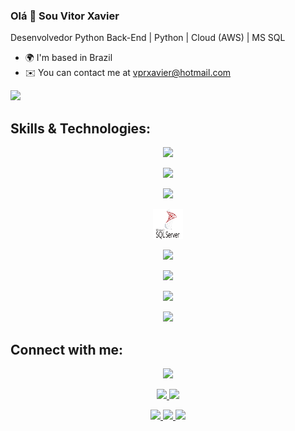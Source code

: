 ### Olá 👋 Sou Vitor Xavier
Desenvolvedor Python
Back-End | Python | Cloud (AWS) | MS SQL

* 🌍  I'm based in Brazil
* ✉️  You can contact me at vprxavier@hotmail.com

<a href="https://www.github.com/vtrxavier" target="_blank" rel="noreferrer"><img
src="https://img.shields.io/github/followers/vtrxavier?logo=github&style=for-the-badge&color=0891b2&labelColor=1c1917" /></a>

## **Skills & Technologies:**
<!-- Languages -->
<div align="center">
  <p align="center">
    <a href="https://github.com/vtrxavier">
      <img src="https://img.shields.io/badge/Languages:-orange" />
    </a>
  </p>
</div>
<!-- Languages -->
<div align="center">
  <p align="center">
    <!-- Python -->
    <a href="https://www.python.org/" target="_blank" rel="noreferrer">
      <img src="https://skillicons.dev/icons?i=py" />
    </a>
  </p>
</div>
<!-- DataBases -->
<div align="center">
  <p align="center">
    <a href="https://github.com/vtrxavier">
      <img src="https://img.shields.io/badge/Databases:-orange" />
    </a>
  </p>
</div>
<!-- Databases -->
<div align="center">
  <p align="center">
    <!-- MS SQL -->
    <a href="https://www.microsoft.com/en-us/sql-server/sql-server-downloads" target="_blank" rel="noreferrer">
      <img src="https://github.com/vtrxavier/vtrxavier/blob/main/logos/microsoftsqlserver.svg" width="48" height="48" alt="mssqlserver"/>
    </a>
  </p>
</div>
<!-- Cloud -->
<div align="center">
  <p align="center">
    <a href="https://github.com/vtrxavier">
      <img src="https://img.shields.io/badge/Cloud:-orange" />
    </a>
  </p>
</div>
<!-- Cloud -->
<div align="center">
  <p align="center">
    <!-- AWS -->
    <a href="https://aws.amazon.com/" target="_blank" rel="noreferrer">
      <img src="https://skillicons.dev/icons?i=aws" />
    </a>
  </p>
</div>
<!-- Development -->
<div align="center">
  <p align="center">
    <a href="https://github.com/vtrxavier">
      <img src="https://img.shields.io/badge/Development:-orange" />
    </a>
  </p>
</div>
<!-- Development -->
<div align="center">
  <p align="center">
    <a href="https://github.com/vtrxavier">
      <img src="https://skillicons.dev/icons?i=git,github,vscode" />
    </a>
  </p>
</div>

## **Connect with me:**

<div align="center">
  <p align="center">
    <a href="https://github.com/vtrxavier">
      <img src="https://img.shields.io/badge/Socialmedia:-orange" />
    </a>
  </p>
</div>
<p align="center">
  <a href="https://www.github.com/vtrxavier" target="_blank" rel="noreferrer">
    <img src="https://skillicons.dev/icons?i=github" />
  </a>
  <a href="https://www.linkedin.com/in/vitor-xavier-/" target="_blank" rel="noreferrer">
    <img src="https://skillicons.dev/icons?i=linkedin" />
  </a>
</p>

<div align="center">
  <p align="center">
  <div> 
    <a href="https://discord.com" target="_blank">
      <img src="https://img.shields.io/badge/Discord-7289DA?style=for-the-badge&logo=discord&logoColor=white" target="_blank">
    </a> 
    <a href="https://www.linkedin.com/in/vitor-xavier-/" target="_blank">
      <img src="https://img.shields.io/badge/-LinkedIn-%230077B5?style=for-the-badge&logo=linkedin&logoColor=white" target="_blank">
    </a> 
    <a href = "mailto:vprxavier@hotmail.com">
      <img src="https://img.shields.io/badge/-Gmail-%23333?style=for-the-badge&logo=gmail&logoColor=red" target="_blank">
    </a>
  </div>
  </p>
</div>